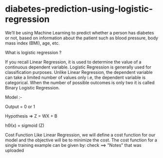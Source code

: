# diabetes-prediction-using-logistic-regression

 We’ll be using Machine Learning to predict whether a person has diabetes or not, based on information about the patient such as blood pressure, body mass index (BMI), age, etc.
 
 What is logistic regression ?
 
 If you recall Linear Regression, it is used to determine the value of a continuous dependent variable. Logistic Regression is generally used for classification purposes. Unlike 
 Linear Regression, the dependent variable can take a limited number of values only i.e, the dependent variable is categorical. When the number of possible outcomes is only two it
 is called Binary Logistic Regression.
 
 Model :-
 
Output = 0 or 1

Hypothesis => Z = WX + B

hΘ(x) = sigmoid (Z)

Cost Function
Like Linear Regression, we will define a cost function for our model and the objective will be to minimize the cost.
The cost function for a single training example can be given by:
check ==> "Notes" that was uploaded
